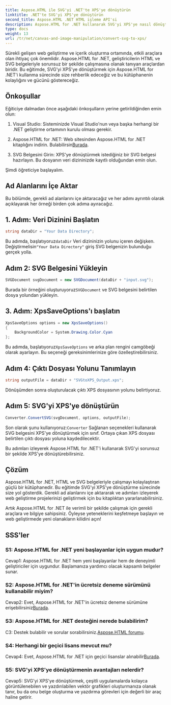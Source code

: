 ```yaml
---
title: Aspose.HTML ile SVG'yi .NET'te XPS'ye dönüştürün
linktitle: .NET'te SVG'yi XPS'ye dönüştürün
second_title: Aspose.HTML .NET HTML işleme API'si
description: Aspose.HTML for .NET kullanarak SVG'yi XPS'ye nasıl dönüştüreceğinizi öğrenin. Bu güçlü kütüphaneyle web gelişiminizi artırın.
type: docs
weight: 13
url: /tr/net/canvas-and-image-manipulation/convert-svg-to-xps/
---
```


Sürekli gelişen web geliştirme ve içerik oluşturma ortamında, etkili araçlara olan ihtiyaç çok önemlidir. Aspose.HTML for .NET, geliştiricilerin HTML ve SVG belgeleriyle sorunsuz bir şekilde çalışmasına olanak tanıyan araçlardan biridir. Bu eğitimde, SVG'yi XPS'ye dönüştürmek için Aspose.HTML for .NET'i kullanma sürecinde size rehberlik edeceğiz ve bu kütüphanenin kolaylığını ve gücünü göstereceğiz.

## Önkoşullar

Eğiticiye dalmadan önce aşağıdaki önkoşulların yerine getirildiğinden emin olun:

1. Visual Studio: Sisteminizde Visual Studio'nun veya başka herhangi bir .NET geliştirme ortamının kurulu olması gerekir.

2.  Aspose.HTML for .NET: Web sitesinden Aspose.HTML for .NET kitaplığını indirin. Bulabilirsin[Burada](https://releases.aspose.com/html/net/).

3. SVG Belgesini Girin: XPS'ye dönüştürmek istediğiniz bir SVG belgesi hazırlayın. Bu dosyanın veri dizininizde kayıtlı olduğundan emin olun.

Şimdi öğreticiye başlayalım.

## Ad Alanlarını İçe Aktar

Bu bölümde, gerekli ad alanlarını içe aktaracağız ve her adımı ayrıntılı olarak açıklayarak her örneği birden çok adıma ayıracağız.

## 1. Adım: Veri Dizinini Başlatın

```csharp
string dataDir = "Your Data Directory";
```

 Bu adımda, başlatıyoruz`dataDir` Veri dizininizin yolunu içeren değişken. Değiştirmelisin`"Your Data Directory"` giriş SVG belgenizin bulunduğu gerçek yolla.

## Adım 2: SVG Belgesini Yükleyin

```csharp
SVGDocument svgDocument = new SVGDocument(dataDir + "input.svg");
```

 Burada bir örneğini oluşturuyoruz`SVGDocument` ve SVG belgesini belirtilen dosya yolundan yükleyin.

## 3. Adım: XpsSaveOptions'ı başlatın

```csharp
XpsSaveOptions options = new XpsSaveOptions()
{
    BackgroundColor = System.Drawing.Color.Cyan
};
```

 Bu adımda, başlatıyoruz`XpsSaveOptions` ve arka plan rengini camgöbeği olarak ayarlayın. Bu seçeneği gereksinimlerinize göre özelleştirebilirsiniz.

## Adım 4: Çıktı Dosyası Yolunu Tanımlayın

```csharp
string outputFile = dataDir + "SVGtoXPS_Output.xps";
```

Dönüşümden sonra oluşturulacak çıktı XPS dosyasının yolunu belirtiyoruz.

## Adım 5: SVG'yi XPS'ye dönüştürün

```csharp
Converter.ConvertSVG(svgDocument, options, outputFile);
```

 Son olarak şunu kullanıyoruz:`Converter` Sağlanan seçenekleri kullanarak SVG belgesini XPS'ye dönüştürmek için sınıf. Ortaya çıkan XPS dosyası belirtilen çıktı dosyası yoluna kaydedilecektir.

Bu adımları izleyerek Aspose.HTML for .NET'i kullanarak SVG'yi sorunsuz bir şekilde XPS'ye dönüştürebilirsiniz.

## Çözüm

Aspose.HTML for .NET, HTML ve SVG belgeleriyle çalışmayı kolaylaştıran güçlü bir kütüphanedir. Bu eğitimde SVG'yi XPS'ye dönüştürme sürecinde size yol gösterdik. Gerekli ad alanlarını içe aktararak ve adımları izleyerek web geliştirme projelerinizi geliştirmek için bu kitaplıktan yararlanabilirsiniz.

Artık Aspose.HTML for .NET ile verimli bir şekilde çalışmak için gerekli araçlara ve bilgiye sahipsiniz. Öyleyse yeteneklerini keşfetmeye başlayın ve web geliştirmede yeni olanakların kilidini açın!

## SSS'ler

### S1: Aspose.HTML for .NET yeni başlayanlar için uygun mudur?

Cevap1: Aspose.HTML for .NET hem yeni başlayanlar hem de deneyimli geliştiriciler için uygundur. Başlamanıza yardımcı olacak kapsamlı belgeler sunar.

### S2: Aspose.HTML for .NET'in ücretsiz deneme sürümünü kullanabilir miyim?

 Cevap2: Evet, Aspose.HTML for .NET'in ücretsiz deneme sürümüne erişebilirsiniz[Burada](https://releases.aspose.com/).

### S3: Aspose.HTML for .NET desteğini nerede bulabilirim?

 C3: Destek bulabilir ve sorular sorabilirsiniz.[Aspose.HTML forumu](https://forum.aspose.com/).

### S4: Herhangi bir geçici lisans mevcut mu?

 Cevap4: Evet, Aspose.HTML for .NET için geçici lisanslar alınabilir[Burada](https://purchase.aspose.com/temporary-license/).

### S5: SVG'yi XPS'ye dönüştürmenin avantajları nelerdir?

Cevap5: SVG'yi XPS'ye dönüştürmek, çeşitli uygulamalarda kolayca görüntülenebilen ve yazdırılabilen vektör grafikleri oluşturmanıza olanak tanır, bu da onu belge oluşturma ve yazdırma görevleri için değerli bir araç haline getirir.